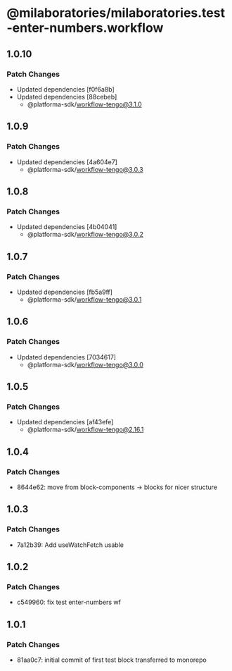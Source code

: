 # @milaboratories/milaboratories.test-enter-numbers.workflow

## 1.0.10

### Patch Changes

- Updated dependencies [f0f6a8b]
- Updated dependencies [88cebeb]
  - @platforma-sdk/workflow-tengo@3.1.0

## 1.0.9

### Patch Changes

- Updated dependencies [4a604e7]
  - @platforma-sdk/workflow-tengo@3.0.3

## 1.0.8

### Patch Changes

- Updated dependencies [4b04041]
  - @platforma-sdk/workflow-tengo@3.0.2

## 1.0.7

### Patch Changes

- Updated dependencies [fb5a9ff]
  - @platforma-sdk/workflow-tengo@3.0.1

## 1.0.6

### Patch Changes

- Updated dependencies [7034617]
  - @platforma-sdk/workflow-tengo@3.0.0

## 1.0.5

### Patch Changes

- Updated dependencies [af43efe]
  - @platforma-sdk/workflow-tengo@2.16.1

## 1.0.4

### Patch Changes

- 8644e62: move from block-components -> blocks for nicer structure

## 1.0.3

### Patch Changes

- 7a12b39: Add useWatchFetch usable

## 1.0.2

### Patch Changes

- c549960: fix test enter-numbers wf

## 1.0.1

### Patch Changes

- 81aa0c7: initial commit of first test block transferred to monorepo
